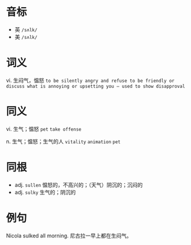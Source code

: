 # 音标

- 英 `/sʌlk/`
- 美 `/sʌlk/`

# 词义

vi. 生闷气，愠怒
`to be silently angry and refuse to be friendly or discuss what is annoying or upsetting you – used to show disapproval`

# 同义

vi. 生气；愠怒
`pet` `take offense`

n. 生气；愠怒；生气的人
`vitality` `animation` `pet`

# 同根

- adj. `sullen` 愠怒的，不高兴的；（天气）阴沉的；沉闷的
- adj. `sulky` 生气的；阴沉的

# 例句

Nicola sulked all morning.
尼古拉一早上都在生闷气。


